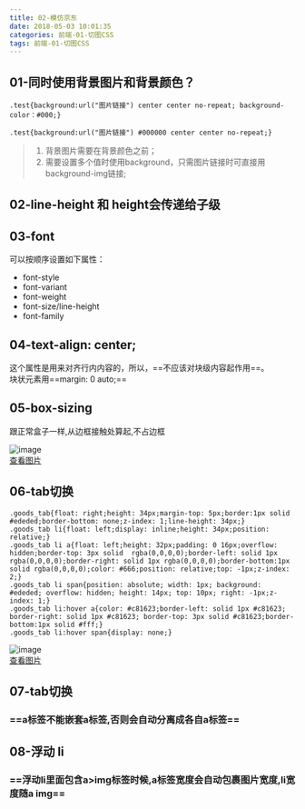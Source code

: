 ```yaml
---
title: 02-模仿京东
date: 2018-05-03 10:01:35
categories: 前端-01-切图CSS
tags: 前端-01-切图CSS
---
```

## 01-同时使用背景图片和背景颜色？


```
.test{background:url("图片链接") center center no-repeat; background-color：#000;}
```
```
.test{background:url("图片链接") #000000 center center no-repeat;}
```
> 1. 背景图片需要在背景颜色之前；  
> 2. 需要设置多个值时使用background，只需图片链接时可直接用background-img链接;


## 02-line-height 和 height会传递给子级

## 03-font
可以按顺序设置如下属性：
- font-style
- font-variant
- font-weight
- font-size/line-height
- font-family

## 04-text-align: center;
这个属性是用来对齐行内内容的，所以，==不应该对块级内容起作用==。  
块状元素用==margin: 0 auto;==

## 05-box-sizing

跟正常盒子一样,从边框接触处算起,不占边框
 
![image](http://note.youdao.com/yws/api/personal/file/F48871E185A04FCFB997783625937B9D?method=download&shareKey=f7d14d8c726b1178f27b350bcf38d687)  
[查看图片](http://note.youdao.com/yws/public/redirect/share?id=f7d14d8c726b1178f27b350bcf38d687&type=false)

## 06-tab切换

```
.goods_tab{float: right;height: 34px;margin-top: 5px;border:1px solid #ededed;border-bottom: none;z-index: 1;line-height: 34px;}
.goods_tab li{float: left;display: inline;height: 34px;position: relative;}
.goods_tab li a{float: left;height: 32px;padding: 0 16px;overflow: hidden;border-top: 3px solid  rgba(0,0,0,0);border-left: solid 1px rgba(0,0,0,0);border-right: solid 1px rgba(0,0,0,0);border-bottom:1px solid rgba(0,0,0,0);color: #666;position: relative;top: -1px;z-index: 2;}
.goods_tab li span{position: absolute; width: 1px; background: #ededed; overflow: hidden; height: 14px; top: 10px; right: -1px;z-index: 1;}
.goods_tab li:hover a{color: #c81623;border-left: solid 1px #c81623; border-right: solid 1px #c81623; border-top: 3px solid #c81623;border-bottom:1px solid #fff;} 
.goods_tab li:hover span{display: none;}
```
![image](http://note.youdao.com/yws/api/personal/file/E49B5B283AB84DB38D9439394D9AB832?method=download&shareKey=38ed652cbce18514727641bc1116a428)  
[查看图片](http://note.youdao.com/yws/public/redirect/share?id=38ed652cbce18514727641bc1116a428&type=false)

## 07-tab切换
###  ==a标签不能嵌套a标签,否则会自动分离成各自a标签==
## 08-浮动 li 
###  ==浮动li里面包含a>img标签时候,a标签宽度会自动包裹图片宽度,li宽度随a img==